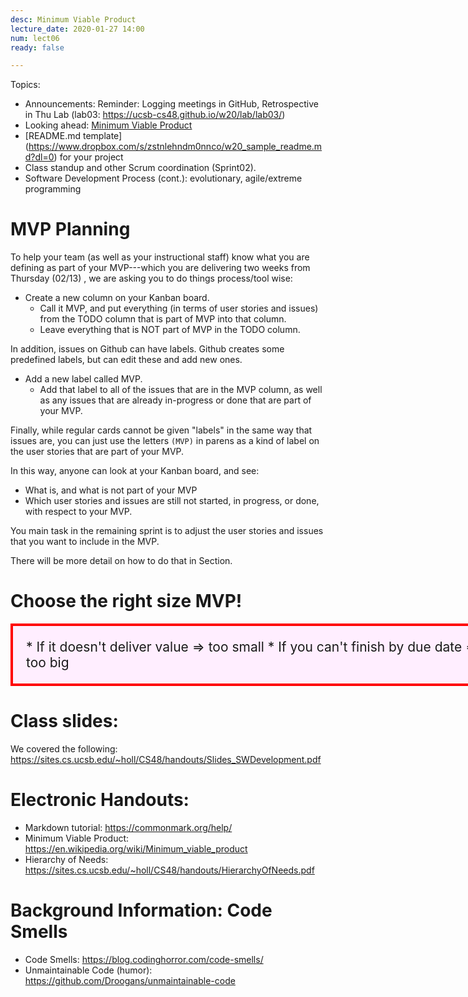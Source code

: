 ```yaml
---
desc: Minimum Viable Product
lecture_date: 2020-01-27 14:00
num: lect06
ready: false

---
```



Topics: 
* Announcements: Reminder: Logging meetings in GitHub, Retrospective in Thu Lab (lab03: <https://ucsb-cs48.github.io/w20/lab/lab03/>)
* Looking ahead: [Minimum Viable Product](https://en.wikipedia.org/wiki/Minimum_viable_product)
* [README.md template] (https://www.dropbox.com/s/zstnlehndm0nnco/w20_sample_readme.md?dl=0) for your project
* Class standup and other Scrum coordination (Sprint02).
* Software Development Process (cont.): evolutionary, agile/extreme programming


# MVP Planning

To help your team (as well as your instructional staff) know what you are defining as part of your MVP---which you are delivering two weeks from Thursday (02/13)
, we are asking you to do things process/tool wise:

* Create a new column on your Kanban board.  
   * Call it MVP, and put everything (in terms of user stories and issues) from the TODO column that is part of MVP into that column.
   * Leave everything that is NOT part of MVP in the TODO column.
   
In addition, issues on Github can have labels.  Github creates some predefined labels, but can edit these and add new ones.

* Add a new label called MVP.
   * Add that label to all of the issues that are in the MVP column, as well as any issues that are already in-progress or done
      that are part of your MVP.
 
Finally, while regular cards cannot be given "labels" in the same way that issues are, you can just use the letters `(MVP)` in parens
as a kind of label on the user stories that are part of your MVP.

In this way, anyone can look at your Kanban board, and see:
* What is, and what is not part of your MVP
* Which user stories and issues are still not started, in progress, or done, with respect to your MVP.


You main task in the remaining sprint is to adjust the user stories and issues that you want to include in the MVP.

There will be more detail on how to do that in Section.

# Choose the right size MVP!

<div style="font-size: 150%; width: 35em; margin-left:auto; margin-right:auto; background-color: #fef; border: 4px solid red; padding:1em;" markdown="1">
* If it doesn't deliver value ⇒ too small
* If you can't finish by due date ⇒ too big
</div>

# Class slides: 
We covered the following:
<https://sites.cs.ucsb.edu/~holl/CS48/handouts/Slides_SWDevelopment.pdf>

# Electronic Handouts:
* Markdown tutorial: <https://commonmark.org/help/>
* Minimum Viable Product: <https://en.wikipedia.org/wiki/Minimum_viable_product>
* Hierarchy of Needs: <https://sites.cs.ucsb.edu/~holl/CS48/handouts/HierarchyOfNeeds.pdf> 
	
	
# Background Information: Code Smells
* Code Smells: <https://blog.codinghorror.com/code-smells/>
* Unmaintainable Code (humor): <https://github.com/Droogans/unmaintainable-code>